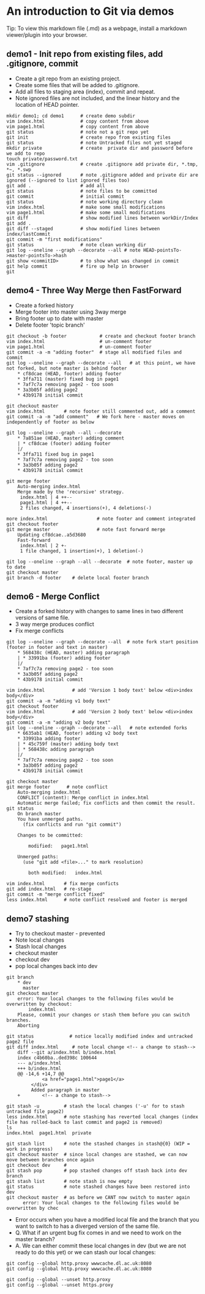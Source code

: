 An introduction to Git via demos 
=================================
Tip: To view this markdown file (.md) as a webpage, install a markdown viewer/plugin into your browser.


demo1 - Init repo from existing files, add .gitignore, commit
-------------------------------------------------------------
* Create a git repo from an existing project. 
* Create some files that will be added to .gitignore. 
* Add all files to staging area (index), commit and repeat. 
* Note ignored files are not included, and the linear history and the location of HEAD pointer.  

```
mkdir demo1; cd demo1      # create demo subdir
vim index.html             # copy content from above
vim page1.html             # copy content from above 
git status                 # note not a git repo yet 
git init                   # create repo from existing files 
git status                 # note Untracked files not yet staged
mkdir private              # create  private dir and password before we add to repo
touch private/password.txt
vim .gitignore             # create .gitignore add private dir, *.tmp, *~, *.swp
git status --ignored       # note .gitignore added and private dir are ignored (--ignored to list ignored files too)
git add .                  # add all 
git status                 # note files to be committed
git commit                 # initial commit             
git status                 # note working directory clean
vim index.html             # make some small modifications 
vim page1.html             # make some small modifications 
git diff                   # show modified lines between workDir/Index
git add .
git diff --staged          # show modified lines between index/lastCommit
git commit -m "first modifications" 
git status                 # note clean working dir
git log --oneline --graph --decorate --all # note HEAD-pointsTo->master-pointsTo->hash 
git show <commitID>        # to show what was changed in commit
git help commit            # fire up help in browser
git 
```



demo4 - Three Way Merge then FastForward 
-----------------------------------------
* Create a forked history
* Merge footer into master using 3way merge
* Bring footer up to date with master
* Delete footer 'topic branch' 

```
git checkout -b footer            # create and checkout footer branch
vim index.html                    # un-comment footer
vim page1.html                    # un-comment footer 
git commit -a -m "adding footer"  # stage all modified files and commit 
git log --oneline --graph --decorate --all   # at this point, we have not forked, but note master is behind footer 
	* cf8dcae (HEAD, footer) adding footer
	* 3ffa711 (master) fixed bug in page1
	* 7af7c7a removing page2 - too soon
	* 3a3b05f adding page2
	* 43b9178 initial commit

git checkout master
vim index.html       # note footer still commented out, add a comment 
git commit -a -m "add comment"   # We fork here - master moves on independently of footer as below

git log --oneline --graph --all --decorate
	* 7a851ae (HEAD, master) adding comment
	| * cf8dcae (footer) adding footer
	|/
	* 3ffa711 fixed bug in page1
	* 7af7c7a removing page2 - too soon
	* 3a3b05f adding page2
	* 43b9178 initial commit

git merge footer
	Auto-merging index.html
	Merge made by the 'recursive' strategy.
	 index.html | 4 ++--
	 page1.html | 4 ++--
	 2 files changed, 4 insertions(+), 4 deletions(-)
 
more index.html                  # note footer and comment integrated 
git checkout footer
git merge master                 # note fast forward merge 
	Updating cf8dcae..a5d3680
	Fast-forward
	 index.html | 2 +-
	 1 file changed, 1 insertion(+), 1 deletion(-)

git log --oneline --graph --all --decorate  # note footer, master up to date
git checkout master
git branch -d footer    # delete local footer branch 
```

demo6 - Merge Conflict
-----------------------
* Create a forked history with changes to same lines in two different versions of same file. 
* 3 way merge produces conflict
* Fix merge conflicts 

```
git log --oneline --graph --decorate --all  # note fork start position (footer in footer and text in master)
	* 568438c (HEAD, master) adding paragraph
	| * 33991ba (footer) adding footer
	|/
	* 7af7c7a removing page2 - too soon
	* 3a3b05f adding page2
	* 43b9178 initial commit

vim index.html          # add 'Version 1 body text' below <div>index body</div>
git commit -a -m "adding v1 body text"
git checkout footer
vim index.html          # add 'Version 2 body text' below <div>index body</div>
git commit -a -m "adding v2 body text"
git log --oneline --graph --decorate --all   # note extended forks 
	* 6635ab1 (HEAD, footer) adding v2 body text
	* 33991ba adding footer
	| * 45c759f (master) adding body text
	| * 568438c adding paragraph
	|/
	* 7af7c7a removing page2 - too soon
	* 3a3b05f adding page2
	* 43b9178 initial commit

git checkout master
git merge footer      # note conflict
	Auto-merging index.html
	CONFLICT (content): Merge conflict in index.html
	Automatic merge failed; fix conflicts and then commit the result.
git status
	On branch master
	You have unmerged paths.
	  (fix conflicts and run "git commit")

	Changes to be committed:

		modified:   page1.html

	Unmerged paths:
	  (use "git add <file>..." to mark resolution)

		both modified:   index.html

vim index.html       # fix merge conficts
git add index.html   # re-stage
git commit -m "merge conflict fixed"  
less index.html      # note conflict resolved and footer is merged 
```

demo7 stashing
--------------
* Try to checkout master - prevented
* Note local changes 
* Stash local changes 
* checkout master
* checkout dev
* pop local changes back into dev

```
git branch
	* dev
	  master
git checkout master
	error: Your local changes to the following files would be overwritten by checkout:
		index.html
	Please, commit your changes or stash them before you can switch branches.
	Aborting

git status             # notice locally modified index and untracked page2 file
git diff index.html     # note local change <!-- a change to stash-->
	diff --git a/index.html b/index.html
	index c4b60ba..ded398c 100644
	--- a/index.html
	+++ b/index.html
	@@ -14,6 +14,7 @@
		     <a href="page1.html">page1</a>
		 </div>
		 Added paragraph in master
	+        <!-- a change to stash-->

git stash -u         # stash the local changes ('-u' for to stash untracked file page2)
less index.html      # note stashing has reverted local changes (index file has rolled-back to last commit and page2 is removed) 
ls
index.html  page1.html  private

git stash list       # note the stashed changes in stash@{0} (WIP = work in progress) 
git checkout master  # since local changes are stashed, we can now move between branches once again
git checkout dev     # 
git stash pop        # pop stashed changes off stash back into dev branch  
git stash list       # note stash is now empty 
git status           # note stashed changes have been restored into dev
git checkout master  # as before we CANT now switch to master again  
      error: Your local changes to the following files would be overwritten by chec

```

* Error occurs when you have a modified local file and the branch that you want to switch to has a diverged version of the same file.
* Q. What if an urgent bug fix comes in and we need to work on the master branch?
* A. We can either commit these local changes in dev (but we are not ready to do this yet) or we can stash our local changes:




```
git config --global http.proxy wwwcache.dl.ac.uk:8080
git config --global http.proxy wwwcache.dl.ac.uk:8080

git config --global --unset http.proxy
git config --global --unset https.proxy
```

